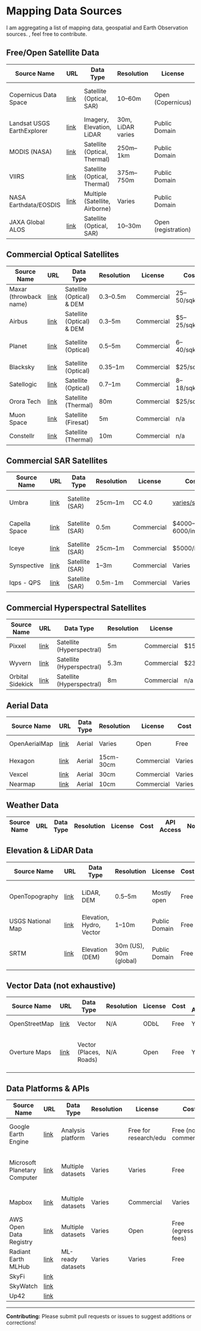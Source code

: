 # Mapping Data Sources

I am aggregating a list of mapping data, geospatial and Earth Observation sources. , feel free to contribute.

## Free/Open Satellite Data

| Source Name | URL | Data Type | Resolution | License | Cost | API Access | Notes |
|-------------|-----|-----------|------------|---------|------|------------|-------|
| Copernicus Data Space | [link](https://dataspace.copernicus.eu) | Satellite (Optical, SAR) | 10–60m | Open (Copernicus) | Free | Yes | New platform replacing SciHub |
| Landsat USGS EarthExplorer | [link](https://earthexplorer.usgs.gov) | Imagery, Elevation, LiDAR | 30m, LiDAR varies | Public Domain | Free | Limited | Historic archive, bulk tools |
| MODIS (NASA) | [link](https://modis.gsfc.nasa.gov) | Satellite (Optical, Thermal) | 250m–1km | Public Domain | Free | Yes | Daily coverage, climate data |
| VIIRS | [link](https://www.earthdata.nasa.gov/sensors/viirs) | Satellite (Optical, Thermal) | 375m–750m | Public Domain | Free | Yes | Day/night imagery, NOAA/NASA |
| NASA Earthdata/EOSDIS | [link](https://earthdata.nasa.gov) | Multiple (Satellite, Airborne) | Varies | Public Domain | Free | Yes | Portal for all NASA Earth science data |
| JAXA Global ALOS | [link](https://www.eorc.jaxa.jp/ALOS/en/) | Satellite (Optical, SAR) | 10–30m | Open (registration) | Free for research | Limited | Japanese satellite data |

## Commercial Optical Satellites

| Source Name | URL | Data Type | Resolution | License | Cost | API Access | Notes |
|-------------|-----|-----------|------------|---------|------|------------|-------|
| Maxar (throwback name) | [link](https://www.maxar.com) | Satellite (Optical) & DEM | 0.3–0.5m | Commercial | $25–$50/sqkm | Yes | Global coverage |
| Airbus | [link](https://www.airbus.com/en/products-services/space/earth-observation/satellite-imagery) | Satellite (Optical) & DEM | 0.3–5m | Commercial | $5–25/sqkm | Yes | Global DEM & Imagery |
| Planet | [link](https://www.planet.com) | Satellite (Optical) | 0.5–5m | Commercial | $6–$40/sqkm | Yes | Global, excellent platform |
| Blacksky | [link](https://www.blacksky.com) | Satellite (Optical) | 0.35–1m | Commercial | $25/sqkm | Yes | Global, new 35cm archive |
| Satellogic | [link](https://www.satellogic.com) | Satellite (Optical) | 0.7–1m | Commercial | $8–$18/sqkm | Yes | Global coverage |
| Orora Tech | [link](https://www.ororatech.com) | Satellite (Thermal) | 80m | Commercial | $25/sqkm | Yes | Wildfire detection |
| Muon Space | [link](https://www.muonspace.com) | Satellite (Firesat) | 5m | Commercial | n/a | Yes | Environmental monitoring |
| Constellr | [link](https://constellr.com) | Satellite (Thermal) | 10m | Commercial | n/a | Yes | Global coverage |

## Commercial SAR Satellites

| Source Name | URL | Data Type | Resolution | License | Cost | API Access | Notes |
|-------------|-----|-----------|------------|---------|------|------------|-------|
| Umbra | [link](https://www.umbra.space) | Satellite (SAR) | 25cm–1m | CC 4.0 | [varies/sqkm](https://umbra.space/pricing/) | Yes | High-resolution SAR |
| Capella Space | [link](https://www.capellaspace.com) | Satellite (SAR) | 0.5m | Commercial | $4000–6000/image | Yes | High-resolution SAR |
| Iceye | [link](https://www.iceye.com) | Satellite (SAR) | 25cm–1m | Commercial | $5000/image | Yes | Global coverage |
| Synspective | [link](https://synspective.com) | Satellite (SAR) | 1–3m | Commercial | Varies | Yes | Global coverage |
| Iqps - QPS | [link](https://i-qps.net/en/) |  Satellite (SAR) | 0.5m-1m | Commercial | Varies | n/a | Increasing constellation |

## Commercial Hyperspectral Satellites

| Source Name | URL | Data Type | Resolution | License | Cost | API Access | Notes |
|-------------|-----|-----------|------------|---------|------|------------|-------|
| Pixxel | [link](https://www.pixxel.space) | Satellite (Hyperspectral) | 5m | Commercial | $150/seat/month | Yes | Global coverage |
| Wyvern | [link](https://www.wyvern.space) | Satellite (Hyperspectral) | 5.3m | Commercial | $230/seat/year | Yes | Global coverage |
| Orbital Sidekick | [link](https://www.orbitalsidekick.com) | Satellite (Hyperspectral) | 8m | Commercial | n/a | Yes | Global coverage |

## Aerial Data

| Source Name | URL | Data Type | Resolution | License | Cost | API Access | Notes |
|-------------|-----|-----------|------------|---------|------|------------|-------|
| OpenAerialMap | [link](https://map.openaerialmap.org/#/) | Aerial | Varies | Open | Free | Yes | Global coverage |
| Hexagon | [link](https://hexagon.com/products/aerial-imagery) | Aerial  | 15cm-30cm | Commercial | Varies |  |  |
| Vexcel | [link](https://vexcel.com) | Aerial  | 30cm | Commercial | Varies |  |  |
| Nearmap | [link](https://nearmap.com) | Aerial  | 10cm | Commercial | Varies |  |  |

## Weather Data

| Source Name | URL | Data Type | Resolution | License | Cost | API Access | Notes |
|-------------|-----|-----------|------------|---------|------|------------|-------|

## Elevation & LiDAR Data

| Source Name | URL | Data Type | Resolution | License | Cost | API Access | Notes |
|-------------|-----|-----------|------------|---------|------|------------|-------|
| OpenTopography | [link](https://opentopography.org) | LiDAR, DEM | 0.5–5m | Mostly open | Free | Yes | Regional coverage, custom filters |
| USGS National Map | [link](https://apps.nationalmap.gov) | Elevation, Hydro, Vector | 1–10m | Public Domain | Free | Yes | Great US coverage |
| SRTM | [link](https://www.usgs.gov/centers/eros/science/usgs-eros-archive-digital-elevation-shuttle-radar-topography-mission-srtm) | Elevation (DEM) | 30m (US), 90m (global) | Public Domain | Free | Yes | Global elevation from 2000 |

## Vector Data (not exhaustive)

| Source Name | URL | Data Type | Resolution | License | Cost | API Access | Notes |
|-------------|-----|-----------|------------|---------|------|------------|-------|
| OpenStreetMap | [link](https://www.openstreetmap.org) | Vector | N/A | ODbL | Free | Yes | Global, editable |
| Overture Maps | [link](https://overturemaps.org) | Vector (Places, Roads) | N/A | Open | Free | Yes | Backed by Meta, AWS, Microsoft, TomTom |

## Data Platforms & APIs

| Source Name | URL | Data Type | Resolution | License | Cost | API Access | Notes |
|-------------|-----|-----------|------------|---------|------|------------|-------|
| Google Earth Engine | [link](https://earthengine.google.com) | Analysis platform | Varies | Free for research/edu | Free (non-commercial) | Yes | Petabytes of data, cloud processing |
| Microsoft Planetary Computer | [link](https://planetarycomputer.microsoft.com) | Multiple datasets | Varies | Varies | Free | Yes | Catalog with Sentinel, Landsat, more |
| Mapbox | [link](https://docs.mapbox.com/api/guides/) | Multiple datasets | Varies | Commercial | Varies | Yes | Custom maps and satellite |
| AWS Open Data Registry | [link](https://registry.opendata.aws) | Multiple datasets | Varies | Open | Free (egress fees) | Yes | Hosts Sentinel, Landsat, NAIP |
| Radiant Earth MLHub | [link](https://mlhub.earth) | ML-ready datasets | Varies | Varies | Free | Yes | Training data for ML applications |
| SkyFi | [link](https://skyfi.com) |  |  |  |  |  |  |
| SkyWatch | [link](https://skywatch.com) |  |  |  |  |  |  |
| Up42 | [link](https://up42.com) |  |  |  |  |  |  |

---

**Contributing:** Please submit pull requests or issues to suggest additions or corrections!
